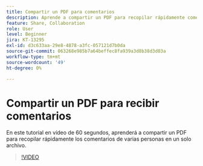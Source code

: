 ```yaml
---
title: Compartir un PDF para comentarios
description: Aprende a compartir un PDF para recopilar rápidamente comentarios de varias personas en un solo archivo
feature: Share, Collaboration
role: User
level: Beginner
jira: KT-13295
exl-id: d3c633aa-29e8-4878-a3fc-057121d7b0da
source-git-commit: 063268e985b7a64beffec8fa939a3d8b38d3d03a
workflow-type: tm+mt
source-wordcount: '49'
ht-degree: 0%

---
```


# Compartir un PDF para recibir comentarios

En este tutorial en vídeo de 60 segundos, aprenderá a compartir un PDF para recopilar rápidamente los comentarios de varias personas en un solo archivo.

>[!VIDEO](https://video.tv.adobe.com/v/3437191?quality=12&learn=on&hidetitle=true&captions=spa)
